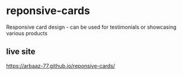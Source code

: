 # reponsive-cards
Responsive card design - can be used for testimonials or showcasing various products

## live site
https://arbaaz-77.github.io/reponsive-cards/
